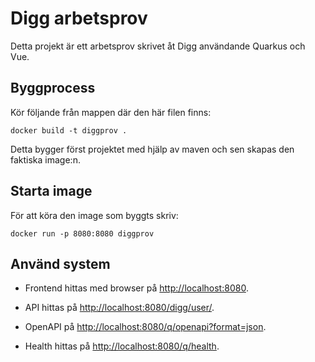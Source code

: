 # Digg arbetsprov

Detta projekt är ett arbetsprov skrivet åt Digg användande Quarkus och Vue.


## Byggprocess

Kör följande från mappen där den här filen finns:

```shell
docker build -t diggprov .
```

Detta bygger först projektet med hjälp av maven och sen skapas den faktiska image:n.


## Starta image

För att köra den image som byggts skriv:

```shell
docker run -p 8080:8080 diggprov
```

## Använd system

* Frontend hittas med browser på <http://localhost:8080>.

* API hittas på <http://localhost:8080/digg/user/>.

* OpenAPI på <http://localhost:8080/q/openapi?format=json>.

* Health hittas på <http://localhost:8080/q/health>.
